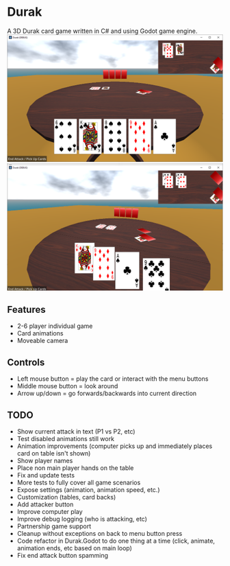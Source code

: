 # Durak
A 3D Durak card game written in C# and using Godot game engine.
![gameplay image 1](images/gameplay1.png)
![gameplay image 2](images/gameplay2.png)

## Features
- 2-6 player individual game
- Card animations
- Moveable camera

## Controls
- Left mouse button = play the card or interact with the menu buttons
- Middle mouse button = look around
- Arrow up/down = go forwards/backwards into current direction

## TODO 
- Show current attack in text (P1 vs P2, etc)
- Test disabled animations still work
- Animation improvements (computer picks up and immediately places card on table isn't shown)
- Show player names
- Place non main player hands on the table
- Fix and update tests
- More tests to fully cover all game scenarios
- Expose settings (animation, animation speed, etc.)
- Customization (tables, card backs)
- Add attacker button
- Improve computer play
- Improve debug logging (who is attacking, etc)
- Partnership game support
- Cleanup without exceptions on back to menu button press 
- Code refactor in Durak.Godot to do one thing at a time (click, animate, animation ends, etc based on main loop)
- Fix end attack button spamming